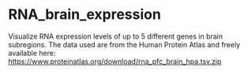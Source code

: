 # RNA_brain_expression

Visualize RNA expression levels of up to 5 different genes in brain subregions. The data used are from the Human Protein Atlas and freely available here: https://www.proteinatlas.org/download/rna_pfc_brain_hpa.tsv.zip 
